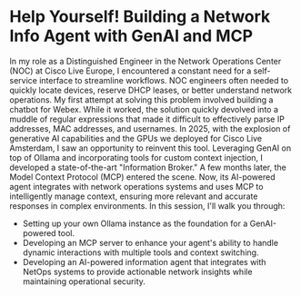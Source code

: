# Help Yourself! Building a Network Info Agent with GenAI and MCP

In my role as a Distinguished Engineer in the Network Operations Center (NOC) at Cisco Live Europe, I encountered a constant need for a self-service interface to streamline workflows. NOC engineers often needed to quickly locate devices, reserve DHCP leases, or better understand network operations. My first attempt at solving this problem involved building a chatbot for Webex. While it worked, the solution quickly devolved into a muddle of regular expressions that made it difficult to effectively parse IP addresses, MAC addresses, and usernames. In 2025, with the explosion of generative AI capabilities and the GPUs we deployed for Cisco Live Amsterdam, I saw an opportunity to reinvent this tool. Leveraging GenAI on top of Ollama and incorporating tools for custom context injection, I developed a state-of-the-art "Information Broker." A few months later, the Model Context Protocol (MCP) entered the scene. Now, its AI-powered agent integrates with network operations systems and uses MCP to intelligently manage context, ensuring more relevant and accurate responses in complex environments. In this session, I'll walk you through:

* Setting up your own Ollama instance as the foundation for a GenAI-powered tool.
* Developing an MCP server to enhance your agent's ability to handle dynamic interactions with multiple tools and context switching.
* Developing an AI-powered information agent that integrates with NetOps systems to provide actionable network insights while maintaining operational security.
